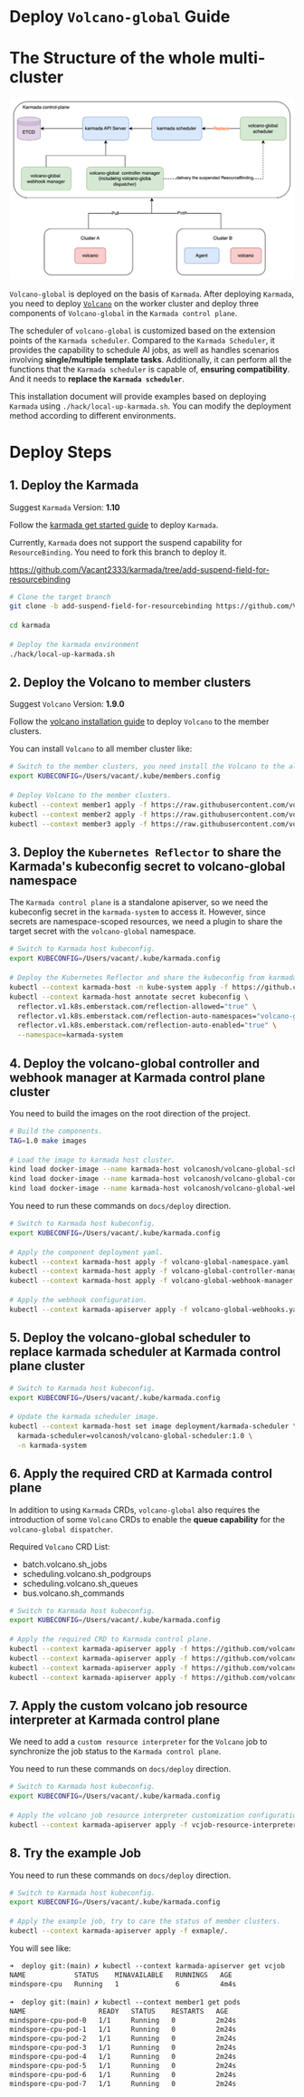 # Deploy `Volcano-global` Guide

# The Structure of the whole multi-cluster

![architecture_diagram.png](../imgs/architecture_diagram.png)

`Volcano-global` is deployed on the basis of `Karmada`. After deploying
`Karmada`, you need to deploy [`Volcano`](https://github.com/volcano-sh/volcano)
on the worker cluster and deploy three components of `Volcano-global` in the `Karmada control plane`.

The scheduler of `volcano-global` is customized based on the extension points of the `Karmada scheduler`.
Compared to the `Karmada Scheduler`, it provides the capability to schedule AI jobs,
as well as handles scenarios involving **single/multiple template tasks**.
Additionally, it can perform all the functions that the `Karmada scheduler` is capable of, **ensuring compatibility**.
And it needs to **replace the `Karmada scheduler`**.

This installation document will provide examples based on deploying `Karmada` using `./hack/local-up-karmada.sh`.
You can modify the deployment method according to different environments.

# Deploy Steps

## 1. Deploy the Karmada

Suggest `Karmada` Version: **1.10**

Follow the [karmada get started guide](https://karmada.io/docs/get-started/nginx-example) to deploy `Karmada`.

Currently, `Karmada` does not support the suspend capability for `ResourceBinding`.
You need to fork this branch to deploy it.

https://github.com/Vacant2333/karmada/tree/add-suspend-field-for-resourcebinding

```bash
# Clone the target branch
git clone -b add-suspend-field-for-resourcebinding https://github.com/Vacant2333/karmada.git

cd karmada

# Deploy the karmada environment
./hack/local-up-karmada.sh
```

## 2. Deploy the Volcano to member clusters

Suggest `Volcano` Version: **1.9.0**

Follow the [volcano installation guide](https://volcano.sh/en/docs/v1-9-0/installation/) to deploy `Volcano` to the member clusters.

You can install `Volcano` to all member cluster like:

```bash
# Switch to the member clusters, you need install the Volcano to the all member cluster.
export KUBECONFIG=/Users/vacant/.kube/members.config

# Deploy Volcano to the member clusters.
kubectl --context member1 apply -f https://raw.githubusercontent.com/volcano-sh/volcano/release-1.9/installer/volcano-development.yaml
kubectl --context member2 apply -f https://raw.githubusercontent.com/volcano-sh/volcano/release-1.9/installer/volcano-development.yaml
kubectl --context member3 apply -f https://raw.githubusercontent.com/volcano-sh/volcano/release-1.9/installer/volcano-development.yaml
```

## 3. Deploy the `Kubernetes Reflector` to share the Karmada's kubeconfig secret to volcano-global namespace

The `Karmada control plane` is a standalone apiserver,
so we need the kubeconfig secret in the `karmada-system` to access it.
However, since secrets are namespace-scoped resources,
we need a plugin to share the target secret with the `volcano-global` namespace.

```bash
# Switch to Karmada host kubeconfig.
export KUBECONFIG=/Users/vacant/.kube/karmada.config

# Deploy the Kubernetes Reflector and share the kubeconfig from karmada-system namespace.
kubectl --context karmada-host -n kube-system apply -f https://github.com/emberstack/kubernetes-reflector/releases/download/v7.1.262/reflector.yaml
kubectl --context karmada-host annotate secret kubeconfig \
  reflector.v1.k8s.emberstack.com/reflection-allowed="true" \
  reflector.v1.k8s.emberstack.com/reflection-auto-namespaces="volcano-global" \
  reflector.v1.k8s.emberstack.com/reflection-auto-enabled="true" \
  --namespace=karmada-system
```

## 4. Deploy the volcano-global controller and webhook manager at Karmada control plane cluster

You need to build the images on the root direction of the project.

```bash
# Build the components.
TAG=1.0 make images

# Load the image to karmada host cluster.
kind load docker-image --name karmada-host volcanosh/volcano-global-scheduler:1.0
kind load docker-image --name karmada-host volcanosh/volcano-global-controller-manager:1.0
kind load docker-image --name karmada-host volcanosh/volcano-global-webhook-manager:1.0
```

You need to run these commands on `docs/deploy` direction.

```bash
# Switch to Karmada host kubeconfig.
export KUBECONFIG=/Users/vacant/.kube/karmada.config

# Apply the component deployment yaml.
kubectl --context karmada-host apply -f volcano-global-namespace.yaml
kubectl --context karmada-host apply -f volcano-global-controller-manager.yaml
kubectl --context karmada-host apply -f volcano-global-webhook-manager.yaml

# Apply the webhook configuration.
kubectl --context karmada-apiserver apply -f volcano-global-webhooks.yaml
```

## 5. Deploy the volcano-global scheduler to replace karmada scheduler at Karmada control plane cluster

```bash
# Switch to Karmada host kubeconfig.
export KUBECONFIG=/Users/vacant/.kube/karmada.config

# Update the karmada scheduler image.
kubectl --context karmada-host set image deployment/karmada-scheduler \
  karmada-scheduler=volcanosh/volcano-global-scheduler:1.0 \
  -n karmada-system
```

## 6. Apply the required CRD at Karmada control plane

In addition to using `Karmada` CRDs, `volcano-global` also requires
the introduction of some `Volcano` CRDs to enable the **queue capability** for the `volcano-global dispatcher`.

Required `Volcano` CRD List:
- batch.volcano.sh_jobs
- scheduling.volcano.sh_podgroups
- scheduling.volcano.sh_queues
- bus.volcano.sh_commands

```bash
# Switch to Karmada host kubeconfig.
export KUBECONFIG=/Users/vacant/.kube/karmada.config

# Apply the required CRD to Karmada control plane.
kubectl --context karmada-apiserver apply -f https://github.com/volcano-sh/volcano/raw/release-1.9/installer/helm/chart/volcano/crd/bases/batch.volcano.sh_jobs.yaml
kubectl --context karmada-apiserver apply -f https://github.com/volcano-sh/volcano/raw/release-1.9/installer/helm/chart/volcano/crd/bases/scheduling.volcano.sh_podgroups.yaml
kubectl --context karmada-apiserver apply -f https://github.com/volcano-sh/volcano/raw/release-1.9/installer/helm/chart/volcano/crd/bases/scheduling.volcano.sh_queues.yaml
kubectl --context karmada-apiserver apply -f https://github.com/volcano-sh/volcano/raw/release-1.9/installer/helm/chart/volcano/crd/bases/bus.volcano.sh_commands.yaml
```

## 7. Apply the custom volcano job resource interpreter at Karmada control plane

We need to add a `custom resource interpreter` for the `Volcano` job to synchronize
the job status to the `Karmada control plane`.

You need to run these commands on `docs/deploy` direction.

```bash
# Switch to Karmada host kubeconfig.
export KUBECONFIG=/Users/vacant/.kube/karmada.config

# Apply the volcano job resource interpreter customization configuration.
kubectl --context karmada-apiserver apply -f vcjob-resource-interpreter-customization.yaml
```

## 8. Try the example Job

You need to run these commands on `docs/deploy` direction.

```bash
# Switch to Karmada host kubeconfig.
export KUBECONFIG=/Users/vacant/.kube/karmada.config

# Apply the example job, try to care the status of member clusters.
kubectl --context karmada-apiserver apply -f exmaple/.
```

You will see like:
```base
➜  deploy git:(main) ✗ kubectl --context karmada-apiserver get vcjob
NAME            STATUS    MINAVAILABLE   RUNNINGS   AGE
mindspore-cpu   Running   1              6          4m4s

➜  deploy git:(main) ✗ kubectl --context member1 get pods
NAME                  READY   STATUS    RESTARTS   AGE
mindspore-cpu-pod-0   1/1     Running   0          2m24s
mindspore-cpu-pod-1   1/1     Running   0          2m24s
mindspore-cpu-pod-2   1/1     Running   0          2m24s
mindspore-cpu-pod-3   1/1     Running   0          2m24s
mindspore-cpu-pod-4   1/1     Running   0          2m24s
mindspore-cpu-pod-5   1/1     Running   0          2m24s
mindspore-cpu-pod-6   1/1     Running   0          2m24s
mindspore-cpu-pod-7   1/1     Running   0          2m24s
```
